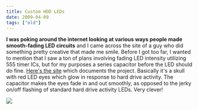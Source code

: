 ```yaml
---
title: Custom HDD LEDs
date: 2009-04-09
tags: ["old"]
---
```


**I was poking around the internet looking at various ways people made smooth-fading LED circuits** and I came across the site of a guy who did something pretty creative that made me smile. Before I got too far, I wanted to mention that I saw a ton of plans involving fading LED intensity utilizing 555 timer ICs, but for my purposes a series capacitor before the LED should do fine. [Here's the site](http://metku.net/index.html?path=mods/hdd_eyez/index_eng) which documents the project. Basically it's a skull with red LED eyes which glow in response to hard drive activity. The capacitor makes the eyes fade in and out smoothly, as opposed to the jerky on/off flashing of standard hard drive activity LEDs. Very clever!

<div class="text-center img-border">

![](https://swharden.com/static/2009/04/09/casemod.jpg)

</div>